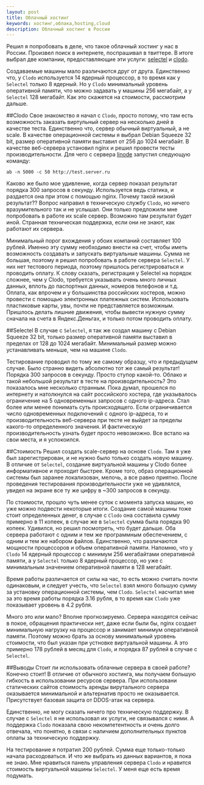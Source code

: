 ```yaml
--- 
layout: post
title: Облачный хостинг
keywords: хостинг,облака,hosting,cloud
description: Облачный хостинг в России
---
```

Решил я попробовать в деле, что такое облачный хостинг у нас в России. Произвел поиск в интернете, поспрашивал в твиттере. В итоге выбрал
две компании, предоставляющие эти услуги: [selectel](http://selectel.ru/ "Selectel") и [clodo](http://www.clodo.ru/
"Clodo").

Создаваемые машины мало различаются друг от друга. Единственно что, у `Clodo` используется 14 ядерный процессор, в то время как у `Selectel`
только 8 ядерный. Но у `Clodo` минимальный уровень оперативной памяти, что можно задавать у машины 256 мегабайт, а у
`Selectel` 128 мегабайт. Как это скажется на стоимости, рассмотрим дальше.

##Clodo
Свое знакомство я начал с `Clodo`, просто потому, что там есть возможность заказать виртульный сервер на несколько дней в
качестве теста. Единственно что, сервер обычный виртуальный, а не scale. В качестве операционной системы я выбрал Debian Squeeze
32 bit, размер оперативной памяти выставил от 256 до 1024 мегабайт. В качестве веб-сервера установил nginx и решил провести
тесты производительности. Для чего с сервера [linode](http://www.juev.ru/linode "Linode") запустил следующую команду:

	ab -n 5000 -c 50 http://test.server.ru

Каково же было мое удивление, когда сервер показал результат порядка 300 запросов в секунду. Используется ведь статика, и
раздается она при этом с помощью nginx. Почему такой низкий результат?? Вопрос направил в техническую службу `Clodo`, но ничего
вразумительного так и не услышал. Они только предложили мне попробовать в работе их scale сервер. Возможно там результат будет
иной. Странная техническая поддержка, если они не знают, как работают их сервера.

Минимальный порог вхождения у обоих компаний составляет 100 рублей. Именно эту сумму необходимо внести на счет, чтобы иметь
возможность создавать и запускать виртуальные машины. Сумма не большая, поэтому я решил попробовать в работе сервера `Selectel`.
У них нет тестового периода, поэтому пришлось регистрироваться и проводить оплату. К слову сказать, регистрация у Selectel на
порядок сложнее, чем у Clodo, требуется указывать очень много личных данных, вплоть до паспортных данных, номеров телефонов и
т.д. Оплата, как впрочем и у большинства российских хостеров, можно провести с помощью электронных платежных систем.
Использовать пластиковые карты, увы, почти не представляется возможным. Пришлось делать лишние движения, чтобы вывести нужную
сумму сначала на счета в Яндекс.Деньгах, и только потом проводить оплату. 

##Selectel
В случае с `Selectel`, я так же создал машину с Debian Squeeze 32 bit, только размер оперативной памяти выставил в пределах от
128 до 1024 мегабайт. Минимальный размер можно устанавливать меньше, чем на машине `Clodo`.

Тестирование проводил по тому же самому образцу, что и предыдущем случае. Было странно видеть абсолютно тот же самый результат!
Порядка 300 запросов в секунду. Просто ступор какой-то. Облако и такой небольшой результат в тесте на производительность? Это
показалось мне несколько странным. Пока думал, прошелся по интернету и натолкнулся на сайт российского хостера, где указывалось
ограничение на 5 одновременных запросов с одного ip-адреса. Стал более или менее понимать суть происходящего. Если
ограничивается число одновременных подключений с одного ip-адреса, то и производительность веб-сервера при тесте не выйдет за
пределы какого-то определенного значения. И фактическую производительность узнать будет просто невозможно. Все встало на свои
места, и я успокоился.

##Стоимость
Решил создать scale-сервер на основе `Clodo`. Там я уже был зарегистрирован, и не нужно было только создать новую машину. В
отличие от `Selectel`, создание виртуальной машины у Clodo более информативное и проходит быстрее. Кроме того, образ
операционной системы был заранее локализован, мелочь, а все равно приятно. После проведения тестирования производительности уже
не удивлялся, увидел на экране все ту же цифру в ~300 запросов в секунду. 

По стоимости, прошло чуть менее суток с момента запуска машин, но уже можно подвести некоторые итоги. Создание самой машины тоже
стоит определенных денег, в случае с `Clodo` она составила сумму примерно в 11 копеек, в случае же в `Selectel` сумма была
порядка 90 копеек. Удивился, но решил посмотреть, что будет дальше. Оба сервера работают с одним и тем же программным
обеспечением, с одним и тем же набором файлов. Единственно, что различаются мощности процессоров и объем оперативной памяти.
Напомню, что у `Clodo` 14 ядерный процессор с минимум 256 мегабайтами оперативной памяти, а у `Selectel` только 8 ядерный
процессор, но уже с минимальным значением оперативной памяти в 128 мегабайт.

Время работы различается от силы на час, то есть можно считать почти одинаковым, и следует учесть, что `Selectel` взял много
большую сумму за установку операционной системы, чем `Clodo`. `Selectel` насчитал мне за это время работы порядка 3.16 рубля, в
то время как `Clodo` уже показывает уровень в 4.2 рубля. 

Много это или мало? Вполне прогнозируемо. Сервера находятся сейчас в покое, обращения практически нет, даже если были бы,
nginx создает минимальную нагрузку на процессор и занимает минимум оперативной памяти. Поэтому можно брать за основу минимальный
уровень стоимости, что был указан при устновке виртуальной машины. А это примерно 178 рублей в месяц для `Clodo`, и порядка 87
рублей в случае с `Selectel`.

##Выводы
Стоит ли использовать облачные сервера в своей работе? Конечно стоит! В отличие от обычного хостинга, мы получаем большую
гибкость в использовании ресурсов сервера. При использовани статических сайтов стоимость аренды вирутального сервера оказывается
минимальной и альтернатив просто не оказывается. Присутствует базовая защита от DDOS-атак на сервера.

Единственно, не могу сказать ничего про техническую поддержку. В случае с `Selectel` я не использовал их услуги, не связывался с
ними. А поддержка `Clodo` показала свою некомпетентность и очень долго отвечала, что понятно, в связи с наличием дополнительных
пунктов оплаты за техническую поддержку. 

На тестирование я потратил 200 рублей. Сумма еще только-только начала расходоваться. И что же выбрать из данных вариантов, я
пока не знаю. Мне нравиться панель управления сервера `Clodo` и нравится стоимость виртуальной машины `Selectel`. У меня еще
есть время подумать.
